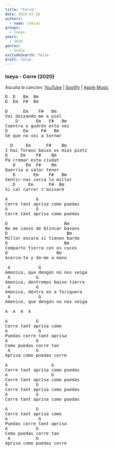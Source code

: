 ```yaml
---
title: "Corre"
date: 2024-07-16
authors:
  - name: lekinu
groups:
  - Ixeya
years:
  - 2020
genres:
  - Indie
excludeSearch: false
draft: false
---
```


### Ixeya - Corre (2020)

Ascuita la cancion: [YouTube](https://www.youtube.com/watch?v=YWElGHHIG2Y) | [Spotify](https://open.spotify.com/track/1dtK6vSEsSS9jo7ERGRJqh?si=f5f039ce3d4c412c) | [Apple Music](https://music.apple.com/es/album/corre-aragon%C3%A9s/1542968686?i=1542968687)

<pre>
D  D   Bm  Bm
D  Em  F#  Bm

D      Em    F#   Bm
Voi deixando‐me a piel
    D       Em   F#   Bm
Cuentra o gudrón esta vez
D      Em     F#   Bm
Sé que no voi a tornar

  D     Em      F#    Bm
I hai foraus baixo os míos pietz
D     Em    F#    Bm
Pa cremar esta ciudat
   D    Em  F#    Bm
Querría a valor tener
   D       Em    F#   Bm
Sentir‐nos cerca lo millor
   D     Em      F#  Bm
Si cal correr t’avisaré

A           G
Corre tant aprisa como puedas
A           G
Corre tant aprisa como puedas

D                      Bm
No me canso de blincar basons
D                       Bm
Millor encara si tienen bardo
D                      Bm
Comparto tierra con os cucos
D                   Bm
Acerca‐te y da‐me a mano

 A           G
Amonico, que dengún no nos veiga
 A          G
Amonico, dentremos baixo tierra
 A          G
Amonico, dentra en a foriquera
 A           G
Amonico, que dengún no nos veiga

A  A  A  A

A           G
Corre tant aprisa como
A            G
Puedas corre tant aprisa
A           G
Como puedas corre tan
 A          G
Aprisa como puedas corre

A                 G
Corre tant aprisa como puedas
A                 G
Corre tant aprisa como puedas
A           G
Corre tant aprisa como puedas
A           G
Corre tant aprisa como puedas

A           G
Corre tant aprisa como
A            G
Puedas corre tant aprisa
A           G
Como puedas corre tan
 A          G
Aprisa como puedas corre
</pre>
